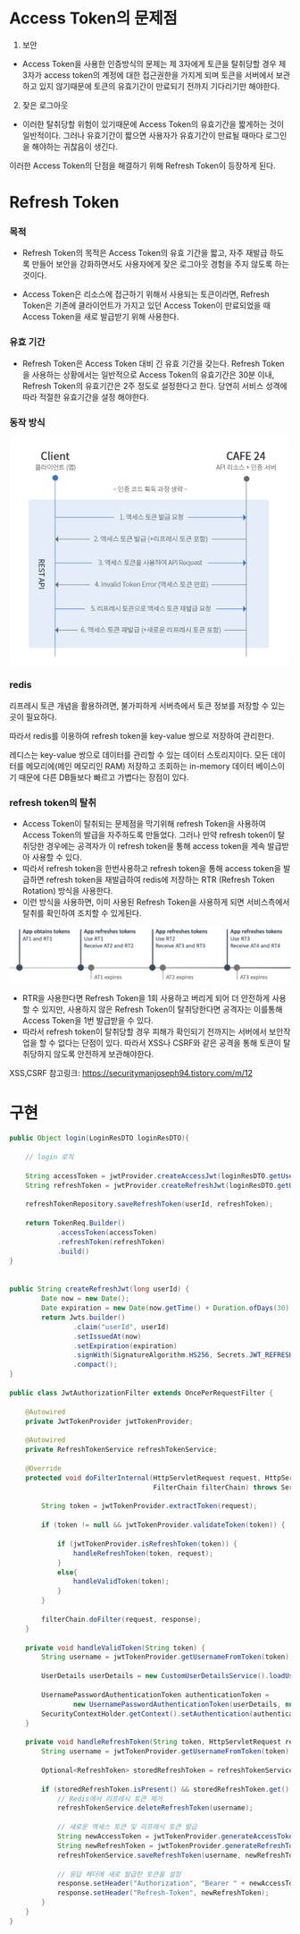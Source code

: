 # Access Token의 문제점

1. 보안
   
- Access Token을 사용한 인증방식의 문제는 제 3자에게 토큰을 탈취당할 경우 제 3자가 access token의 계정에 대한 접근권한을 가지게 되며 토큰을 서버에서 보관하고 있지 않기때문에 토큰의 유효기간이 만료되기 전까지 기다리기만 해야한다.

2. 잦은 로그아웃

- 이러한 탈취당할 위험이 있기때문에 Access Token의 유효기간을 짧게하는 것이 일반적이다. 그러나 유효기간이 짧으면 사용자가 유효기간이 만료될 때마다 로그인을 해야하는 귀찮음이 생긴다. 

이러한 Access Token의 단점을 해결하기 위해 Refresh Token이 등장하게 된다.

# Refresh Token

### 목적
- Refresh Token의 목적은 Access Token의 유효 기간을 짧고, 자주 재발급 하도록 만들어 보안을 강화하면서도 사용자에게 잦은 로그아웃 경험을 주지 않도록 하는 것이다.

- Access Token은 리소스에 접근하기 위해서 사용되는 토큰이라면, Refresh Token은 기존에 클라이언트가 가지고 있던 Access Token이 만료되었을 때 Access Token을 새로 발급받기 위해 사용한다.

### 유효 기간
- Refresh Token은 Access Token 대비 긴 유효 기간을 갖는다. Refresh Token을 사용하는 상황에서는 일반적으로 Access Token의 유효기간은 30분 이내, Refresh Token의 유효기간은 2주 정도로 설정한다고 한다. 당연히 서비스 성격에 따라 적절한 유효기간을 설정 해야한다.


### 동작 방식
   
![](refresh.png)

### redis
리프레시 토큰 개념을 활용하려면, 불가피하게 서버측에서 토큰 정보를 저장할 수 있는 곳이 필요하다.

따라서 redis를 이용하여 refresh token을 key-value 쌍으로 저장하여 관리한다.

레디스는 key-value 쌍으로 데이터를 관리할 수 있는 데이터 스토리지이다. 모든 데이터를 메모리에(메인 메모리인 RAM) 저장하고 조회하는 in-memory 데이터 베이스이기 때문에 다른 DB들보다 빠르고 가볍다는 장점이 있다.

### refresh token의 탈취

- Access Token이 탈취되는 문제점을 막기위해 refresh Token을 사용하여 Access Token의 발급을 자주하도록 만들었다. 그러나 만약 refresh token이 탈취당한 경우에는 공격자가 이 refresh token을 통해 access token을 계속 발급받아 사용할 수 있다. 
- 따라서 refresh token을 한번사용하고 refresh token을 통해 access token을 발급하면 refresh token을 재발급하여 redis에 저장하는 RTR (Refresh Token Rotation) 방식을 사용한다.
- 이런 방식을 사용하면, 이미 사용된 Refresh Token을 사용하게 되면 서비스측에서 탈취를 확인하여 조치할 수 있게된다.

![](RTR.png)

- RTR을 사용한다면 Refresh Token을 1회 사용하고 버리게 되어 더 안전하게 사용할 수 있지만, 사용하지 않은 Refresh Token이 탈취당한다면 공격자는 이를통해 Access Token을 1번 발급받을 수 있다. 
- 따라서 refresh token이 탈취당할 경우 피해가 확인되기 전까지는 서버에서 보안작업을 할 수 없다는 단점이 있다. 따라서 XSS나 CSRF와 같은 공격을 통해 토큰이 탈취당하지 않도록 안전하게 보관해야한다.

XSS,CSRF 참고링크: https://securitymanjoseph94.tistory.com/m/12

# 구현

```java
public Object login(LoginResDTO loginResDTO){

    // login 로직

    String accessToken = jwtProvider.createAccessJwt(loginResDTO.getUserId());
    String refreshToken = jwtProvider.createRefreshJwt(loginResDTO.getUserId());

    refreshTokenRepository.saveRefreshToken(userId, refreshToken);

    return TokenReq.Builder()
            .accessToken(accessToken)
            .refreshToken(refreshToken)
            .build()
}


public String createRefreshJwt(long userId) {
        Date now = new Date();
        Date expiration = new Date(now.getTime() + Duration.ofDays(30).toMillis());
        return Jwts.builder()
                .claim("userId", userId)
                .setIssuedAt(now)
                .setExpiration(expiration)
                .signWith(SignatureAlgorithm.HS256, Secrets.JWT_REFRESH_SECRET_KEY)
                .compact();
}

public class JwtAuthorizationFilter extends OncePerRequestFilter {

    @Autowired
    private JwtTokenProvider jwtTokenProvider;

    @Autowired
    private RefreshTokenService refreshTokenService;

    @Override
    protected void doFilterInternal(HttpServletRequest request, HttpServletResponse response,
                                    FilterChain filterChain) throws ServletException, IOException {

        String token = jwtTokenProvider.extractToken(request);

        if (token != null && jwtTokenProvider.validateToken(token)) {
            
            if (jwtTokenProvider.isRefreshToken(token)) {
                handleRefreshToken(token, request);
            }
            else{
                handleValidToken(token);
            }
        }

        filterChain.doFilter(request, response);
    }

    private void handleValidToken(String token) {
        String username = jwtTokenProvider.getUsernameFromToken(token);

        UserDetails userDetails = new CustomUserDetailsService().loadUserByUsername(username);

        UsernamePasswordAuthenticationToken authenticationToken =
                new UsernamePasswordAuthenticationToken(userDetails, null, userDetails.getAuthorities());
        SecurityContextHolder.getContext().setAuthentication(authenticationToken);
    }

    private void handleRefreshToken(String token, HttpServletRequest request) {
        String username = jwtTokenProvider.getUsernameFromToken(token);

        Optional<RefreshToken> storedRefreshToken = refreshTokenService.getRefreshTokenByUsername(username);

        if (storedRefreshToken.isPresent() && storedRefreshToken.get().getToken().equals(token)) {
            // Redis에서 리프레시 토큰 제거
            refreshTokenService.deleteRefreshToken(username);

            // 새로운 액세스 토큰 및 리프레시 토큰 발급
            String newAccessToken = jwtTokenProvider.generateAccessToken(new CustomUserDetailsService().loadUserByUsername(username));
            String newRefreshToken = jwtTokenProvider.generateRefreshToken();
            refreshTokenService.saveRefreshToken(username, newRefreshToken);

            // 응답 헤더에 새로 발급한 토큰을 설정
            response.setHeader("Authorization", "Bearer " + newAccessToken);
            response.setHeader("Refresh-Token", newRefreshToken);
        }
    }
}

```